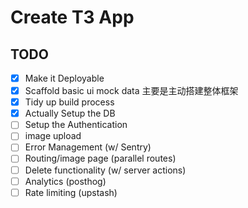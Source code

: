 # Create T3 App

## TODO

- [x] Make it Deployable
- [x] Scaffold basic ui mock data 主要是主动搭建整体框架
- [x] Tidy up build process
- [x] Actually Setup the DB
- [ ] Setup the Authentication
- [ ] image upload
- [ ] Error Management (w/ Sentry)
- [ ] Routing/image page (parallel routes)
- [ ] Delete functionality (w/ server actions)
- [ ] Analytics (posthog)
- [ ] Rate limiting (upstash)
